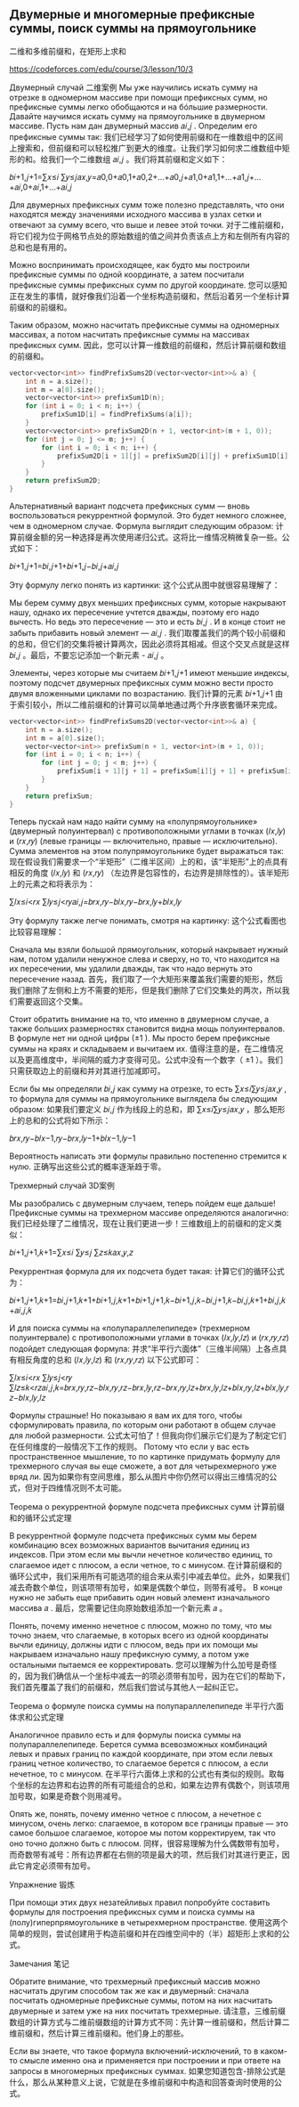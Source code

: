 ## Двумерные и многомерные префиксные суммы, поиск суммы на прямоугольнике
二维和多维前缀和，在矩形上求和

https://codeforces.com/edu/course/3/lesson/10/3


Двумерный случай 二维案例
Мы уже научились искать сумму на отрезке в одномерном массиве при помощи префиксных сумм, но префиксные суммы легко обобщаются и на бóльшие размерности. Давайте научимся искать сумму на прямоугольнике в двумерном массиве. Пусть нам дан двумерный массив 𝑎𝑖,𝑗
. Определим его префиксные суммы так:
我们已经学习了如何使用前缀和在一维数组中的区间上搜索和，但前缀和可以轻松推广到更大的维度。让我们学习如何求二维数组中矩形的和。给我们一个二维数组 𝑎𝑖,𝑗
 。我们将其前缀和定义如下：

𝑏𝑖+1,𝑗+1=∑𝑥≤𝑖 ∑𝑦≤𝑗𝑎𝑥,𝑦=𝑎0,0+𝑎0,1+𝑎0,2+…+𝑎0,𝑗+𝑎1,0+𝑎1,1+…+𝑎1,𝑗+…+𝑎𝑖,0+𝑎𝑖,1+…+𝑎𝑖,𝑗

Для двумерных префиксных сумм тоже полезно представлять, что они находятся между значениями исходного массива в узлах сетки и отвечают за сумму всего, что выше и левее этой точки.
对于二维前缀和，将它们视为位于网格节点处的原始数组的值之间并负责该点上方和左侧所有内容的总和也是有用的。

Можно воспринимать происходящее, как будто мы построили префиксные суммы по одной координате, а затем посчитали префиксные суммы префиксных сумм по другой координате.
您可以感知正在发生的事情，就好像我们沿着一个坐标构造前缀和，然后沿着另一个坐标计算前缀和的前缀和。



Таким образом, можно насчитать префиксные суммы на одномерных массивах, а потом насчитать префиксные суммы на массивах префиксных сумм.
因此，您可以计算一维数组的前缀和，然后计算前缀和数组的前缀和。


```cpp
vector<vector<int>> findPrefixSums2D(vector<vector<int>>& a) {
    int n = a.size();
    int m = a[0].size();
    vector<vector<int>> prefixSum1D(n);
    for (int i = 0; i < n; i++) {
        prefixSum1D[i] = findPrefixSums(a[i]);
    }
    vector<vector<int>> prefixSum2D(n + 1, vector<int>(m + 1, 0));
    for (int j = 0; j <= m; j++) {
        for (int i = 0; i < n; i++) {
            prefixSum2D[i + 1][j] = prefixSum2D[i][j] + prefixSum1D[i][j];
        }
    }
    return prefixSum2D;
}
```


Альтернативный вариант подсчета префиксных сумм — вновь воспользоваться рекуррентной формулой. Это будет немного сложнее, чем в одномерном случае. Формула выглядит следующим образом:
计算前缀金额的另一种选择是再次使用递归公式。这将比一维情况稍微复杂一些。公式如下：

𝑏𝑖+1,𝑗+1=𝑏𝑖,𝑗+1+𝑏𝑖+1,𝑗−𝑏𝑖,𝑗+𝑎𝑖,𝑗

Эту формулу легко понять из картинки:
这个公式从图中就很容易理解了：



Мы берем сумму двух меньших префиксных сумм, которые накрывают нашу, однако их пересечение учтется дважды, поэтому его надо вычесть. Но ведь это пересечение — это и есть 𝑏𝑖,𝑗
. И в конце стоит не забыть прибавить новый элемент — 𝑎𝑖,𝑗
.
我们取覆盖我们的两个较小前缀和的总和，但它们的交集将被计算两次，因此必须将其相减。但这个交叉点就是这样 𝑏𝑖,𝑗
 。最后，不要忘记添加一个新元素 - 𝑎𝑖,𝑗
 。

Элементы, через которые мы считаем 𝑏𝑖+1,𝑗+1
 имеют меньшие индексы, поэтому подсчет двумерных префиксных сумм можно вести просто двумя вложенными циклами по возрастанию.
我们计算的元素 𝑏𝑖+1,𝑗+1
 由于索引较小，所以二维前缀和的计算可以简单地通过两个升序嵌套循环来完成。


```cpp
vector<vector<int>> findPrefixSums2D(vector<vector<int>>& a) {
    int n = a.size();
    int m = a[0].size();
    vector<vector<int>> prefixSum(n + 1, vector<int>(m + 1, 0));
    for (int i = 0; i < n; i++) {
        for (int j = 0; j < m; j++) {
            prefixSum[i + 1][j + 1] = prefixSum[i][j + 1] + prefixSum[i + 1][j] - prefixSum[i][j] + a[i][j];
        }
    }
    return prefixSum;
}
```


Теперь пускай нам надо найти сумму на «полупрямоугольнике» (двумерный полуинтервал) с противоположными углами в точках (𝑙𝑥,𝑙𝑦)
 и (𝑟𝑥,𝑟𝑦)
 (левые границы — включительно, правые — исключительно). Сумма элементов на этом полупрямоугольнике будет выражаться так:
现在假设我们需要求一个“半矩形”（二维半区间）上的和，该“半矩形”上的点具有相反的角度 (𝑙𝑥,𝑙𝑦)
 和 (𝑟𝑥,𝑟𝑦)
 （左边界是包容性的，右边界是排除性的）。该半矩形上的元素之和将表示为：

∑𝑙𝑥≤𝑖<𝑟𝑥 ∑𝑙𝑦≤𝑗<𝑟𝑦𝑎𝑖,𝑗=𝑏𝑟𝑥,𝑟𝑦−𝑏𝑙𝑥,𝑟𝑦−𝑏𝑟𝑥,𝑙𝑦+𝑏𝑙𝑥,𝑙𝑦

Эту формулу также легче понимать, смотря на картинку:
这个公式看图也比较容易理解：



Сначала мы взяли большой прямоугольник, который накрывает нужный нам, потом удалили ненужное слева и сверху, но то, что находится на их пересечении, мы удалили дважды, так что надо вернуть это пересечение назад.
首先，我们取了一个大矩形来覆盖我们需要的矩形，然后我们删除了左侧和上方不需要的矩形，但是我们删除了它们交集处的两次，所以我们需要返回这个交集。

Стоит обратить внимание на то, что именно в двумерном случае, а также больших размерностях становится видна мощь полуинтервалов. В формуле нет ни одной цифры (±1
). Мы просто берем префиксные суммы на краях и складываем и вычитаем их.
值得注意的是，在二维情况以及更高维度中，半间隔的威力才变得可见。公式中没有一个数字（ ±1
 ）。我们只需获取边上的前缀和并对其进行加减即可。

Если бы мы определяли 𝑏𝑖,𝑗
 как сумму на отрезке, то есть ∑𝑥≤𝑖∑𝑦≤𝑗𝑎𝑥,𝑦
, то формула для суммы на прямоугольнике выглядела бы следующим образом:
如果我们要定义 𝑏𝑖,𝑗
 作为线段上的总和，即 ∑𝑥≤𝑖∑𝑦≤𝑗𝑎𝑥,𝑦
 ，那么矩形上的总和的公式将如下所示：

𝑏𝑟𝑥,𝑟𝑦−𝑏𝑙𝑥−1,𝑟𝑦−𝑏𝑟𝑥,𝑙𝑦−1+𝑏𝑙𝑥−1,𝑙𝑦−1

Вероятность написать эти формулы правильно постепенно стремится к нулю.
正确写出这些公式的概率逐渐趋于零。

Трехмерный случай 3D案例

Мы разобрались с двумерным случаем, теперь пойдем еще дальше! Префиксные суммы на трехмерном массиве определяются аналогично:
我们已经处理了二维情况，现在让我们更进一步！三维数组上的前缀和的定义类似：

𝑏𝑖+1,𝑗+1,𝑘+1=∑𝑥≤𝑖 ∑𝑦≤𝑗 ∑𝑧≤𝑘𝑎𝑥,𝑦,𝑧

Рекуррентная формула для их подсчета будет такая:
计算它们的循环公式为：

𝑏𝑖+1,𝑗+1,𝑘+1=𝑏𝑖,𝑗+1,𝑘+1+𝑏𝑖+1,𝑗,𝑘+1+𝑏𝑖+1,𝑗+1,𝑘−𝑏𝑖+1,𝑗,𝑘−𝑏𝑖,𝑗+1,𝑘−𝑏𝑖,𝑗,𝑘+1+𝑏𝑖,𝑗,𝑘+𝑎𝑖,𝑗,𝑘

И для поиска суммы на «полупараллелепипеде» (трехмерном полуинтервале) с противоположными углами в точках (𝑙𝑥,𝑙𝑦,𝑙𝑧)
 и (𝑟𝑥,𝑟𝑦,𝑟𝑧)
 подойдет следующая формула:
并求“半平行六面体”（三维半间隔）上各点具有相反角度的总和 (𝑙𝑥,𝑙𝑦,𝑙𝑧)
 和 (𝑟𝑥,𝑟𝑦,𝑟𝑧)
 以下公式即可：

∑𝑙𝑥≤𝑖<𝑟𝑥 ∑𝑙𝑦≤𝑗<𝑟𝑦 ∑𝑙𝑧≤𝑘<𝑟𝑧𝑎𝑖,𝑗,𝑘=𝑏𝑟𝑥,𝑟𝑦,𝑟𝑧−𝑏𝑙𝑥,𝑟𝑦,𝑟𝑧−𝑏𝑟𝑥,𝑙𝑦,𝑟𝑧−𝑏𝑟𝑥,𝑟𝑦,𝑙𝑧+𝑏𝑟𝑥,𝑙𝑦,𝑙𝑧+𝑏𝑙𝑥,𝑟𝑦,𝑙𝑧+𝑏𝑙𝑥,𝑙𝑦,𝑟𝑧−𝑏𝑙𝑥,𝑙𝑦,𝑙𝑧

Формулы страшные! Но показываю я вам их для того, чтобы сформулировать правила, по которым они работают в общем случае для любой размерности.
公式太可怕了！但我向你们展示它们是为了制定它们在任何维度的一般情况下工作的规则。
Потому что если у вас есть пространственное мышление, то по картинке придумать формулу для трехмерного случая вы еще сможете, а вот для четырехмерного уже вряд ли.
因为如果你有空间思维，那么从图片中你仍然可以得出三维情况的公式，但对于四维情况则不太可能。

Теорема о рекуррентной формуле подсчета префиксных сумм
计算前缀和的循环公式定理

В рекуррентной формуле подсчета префиксных сумм мы берем комбинацию всех возможных вариантов вычитания единиц из индексов. При этом если мы вычли нечетное количество единиц, то слагаемое идет с плюсом, а если четное, то с минусом.
在计算前缀和的循环公式中，我们采用所有可能选项的组合来从索引中减去单位。此外，如果我们减去奇数个单位，则该项带有加号，如果是偶数个单位，则带有减号。
В конце нужно не забыть еще прибавить один новый элемент изначального массива 𝑎
.
最后，您需要记住向原始数组添加一个新元素 𝑎
 。

Понять, почему именно нечетное с плюсом, можно по тому, что мы точно знаем, что слагаемые, в которых всего из одной координаты вычли единицу, должны идти с плюсом, ведь при их помощи мы накрываем изначально нашу префиксную сумму, а потом уже остальными пытаемся ее корректировать.
您可以理解为什么加号是奇怪的，因为我们确信从一个坐标中减去一的项必须带有加号，因为在它们的帮助下，我们首先覆盖了我们的前缀和，然后我们尝试与其他人一起纠正它。

Теорема о формуле поиска суммы на полупараллелепипеде
半平行六面体求和公式定理

Аналогичное правило есть и для формулы поиска суммы на полупараллелепипеде. Берется сумма всевозможных комбинаций левых и правых границ по каждой координате, при этом если левых границ четное количество, то слагаемое берется с плюсом, а если нечетное, то с минусом.
在半平行六面体上求和的公式也有类似的规则。取每个坐标的左边界和右边界的所有可能组合的总和，如果左边界有偶数个，则该项用加号取，如果是奇数个则用减号。

Опять же, понять, почему именно четное с плюсом, а нечетное с минусом, очень легко: слагаемое, в котором все границы правые — это самое большое слагаемое, которое мы потом корректируем, так что оно точно должно быть с плюсом.
同样，很容易理解为什么偶数带有加号，而奇数带有减号：所有边界都在右侧的项是最大的项，然后我们对其进行更正，因此它肯定必须带有加号。

Упражнение 锻炼

При помощи этих двух незатейливых правил попробуйте составить формулы для построения префиксных сумм и поиска суммы на (полу)гиперпрямоугольнике в четырехмерном пространстве.
使用这两个简单的规则，尝试创建用于构造前缀和并在四维空间中的（半）超矩形上求和的公式。

Замечания 笔记

Обратите внимание, что трехмерный префиксный массив можно насчитать другим способом так же как и двумерный: сначала посчитать одномерные префиксные суммы, потом на них насчитать двумерные и затем уже на них посчитать трехмерные.
请注意，三维前缀数组的计算方式与二维前缀数组的计算方式不同：先计算一维前缀和，然后计算二维前缀和，然后计算三维前缀和。他们身上的那些。

Если вы знаете, что такое формула включений-исключений, то в каком-то смысле именно она и применяется при построении и при ответе на запросы в многомерных префиксных суммах.
如果您知道包含-排除公式是什么，那么从某种意义上说，它就是在多维前缀和中构造和回答查询时使用的公式。